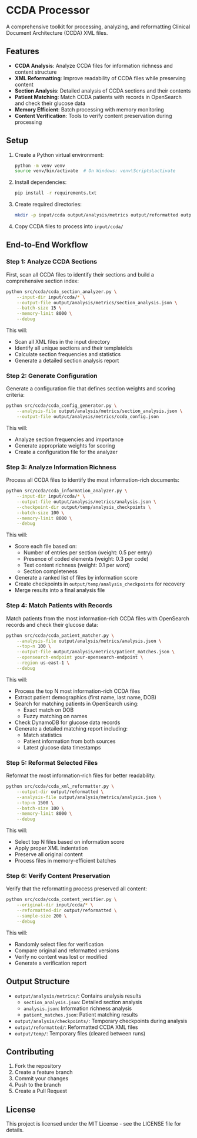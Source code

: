 # CCDA Processor

A comprehensive toolkit for processing, analyzing, and reformatting Clinical Document Architecture (CCDA) XML files.

## Features

- **CCDA Analysis**: Analyze CCDA files for information richness and content structure
- **XML Reformatting**: Improve readability of CCDA files while preserving content
- **Section Analysis**: Detailed analysis of CCDA sections and their contents
- **Patient Matching**: Match CCDA patients with records in OpenSearch and check their glucose data
- **Memory Efficient**: Batch processing with memory monitoring
- **Content Verification**: Tools to verify content preservation during processing

## Setup

1. Create a Python virtual environment:
   ```bash
   python -m venv venv
   source venv/bin/activate  # On Windows: venv\Scripts\activate
   ```

2. Install dependencies:
   ```bash
   pip install -r requirements.txt
   ```

3. Create required directories:
   ```bash
   mkdir -p input/ccda output/analysis/metrics output/reformatted output/temp
   ```

4. Copy CCDA files to process into `input/ccda/`

## End-to-End Workflow

### Step 1: Analyze CCDA Sections
First, scan all CCDA files to identify their sections and build a comprehensive section index:

```bash
python src/ccda/ccda_section_analyzer.py \
    --input-dir input/ccda/* \
    --output-file output/analysis/metrics/section_analysis.json \
    --batch-size 15 \
    --memory-limit 8000 \
    --debug
```

This will:
- Scan all XML files in the input directory
- Identify all unique sections and their templateIds
- Calculate section frequencies and statistics
- Generate a detailed section analysis report

### Step 2: Generate Configuration
Generate a configuration file that defines section weights and scoring criteria:

```bash
python src/ccda/ccda_config_generator.py \
    --analysis-file output/analysis/metrics/section_analysis.json \
    --output-file output/analysis/metrics/ccda_config.json
```

This will:
- Analyze section frequencies and importance
- Generate appropriate weights for scoring
- Create a configuration file for the analyzer

### Step 3: Analyze Information Richness
Process all CCDA files to identify the most information-rich documents:

```bash
python src/ccda/ccda_information_analyzer.py \
    --input-dir input/ccda/* \
    --output-file output/analysis/metrics/analysis.json \
    --checkpoint-dir output/temp/analysis_checkpoints \
    --batch-size 100 \
    --memory-limit 8000 \
    --debug
```

This will:
- Score each file based on:
  - Number of entries per section (weight: 0.5 per entry)
  - Presence of coded elements (weight: 0.3 per code)
  - Text content richness (weight: 0.1 per word)
  - Section completeness
- Generate a ranked list of files by information score
- Create checkpoints in `output/temp/analysis_checkpoints` for recovery
- Merge results into a final analysis file

### Step 4: Match Patients with Records
Match patients from the most information-rich CCDA files with OpenSearch records and check their glucose data:

```bash
python src/ccda/ccda_patient_matcher.py \
    --analysis-file output/analysis/metrics/analysis.json \
    --top-n 100 \
    --output-file output/analysis/metrics/patient_matches.json \
    --opensearch-endpoint your-opensearch-endpoint \
    --region us-east-1 \
    --debug
```

This will:
- Process the top N most information-rich CCDA files
- Extract patient demographics (first name, last name, DOB)
- Search for matching patients in OpenSearch using:
  - Exact match on DOB
  - Fuzzy matching on names
- Check DynamoDB for glucose data records
- Generate a detailed matching report including:
  - Match statistics
  - Patient information from both sources
  - Latest glucose data timestamps

### Step 5: Reformat Selected Files
Reformat the most information-rich files for better readability:

```bash
python src/ccda/ccda_xml_reformatter.py \
    --output-dir output/reformatted \
    --analysis-file output/analysis/metrics/analysis.json \
    --top-n 1500 \
    --batch-size 100 \
    --memory-limit 8000 \
    --debug
```

This will:
- Select top N files based on information score
- Apply proper XML indentation
- Preserve all original content
- Process files in memory-efficient batches

### Step 6: Verify Content Preservation
Verify that the reformatting process preserved all content:

```bash
python src/ccda/ccda_content_verifier.py \
    --original-dir input/ccda/* \
    --reformatted-dir output/reformatted \
    --sample-size 200 \
    --debug
```

This will:
- Randomly select files for verification
- Compare original and reformatted versions
- Verify no content was lost or modified
- Generate a verification report

## Output Structure

- `output/analysis/metrics/`: Contains analysis results
  - `section_analysis.json`: Detailed section analysis
  - `analysis.json`: Information richness analysis
  - `patient_matches.json`: Patient matching results
- `output/analysis/checkpoints/`: Temporary checkpoints during analysis
- `output/reformatted/`: Reformatted CCDA XML files
- `output/temp/`: Temporary files (cleared between runs)

## Contributing

1. Fork the repository
2. Create a feature branch
3. Commit your changes
4. Push to the branch
5. Create a Pull Request

## License

This project is licensed under the MIT License - see the LICENSE file for details. 